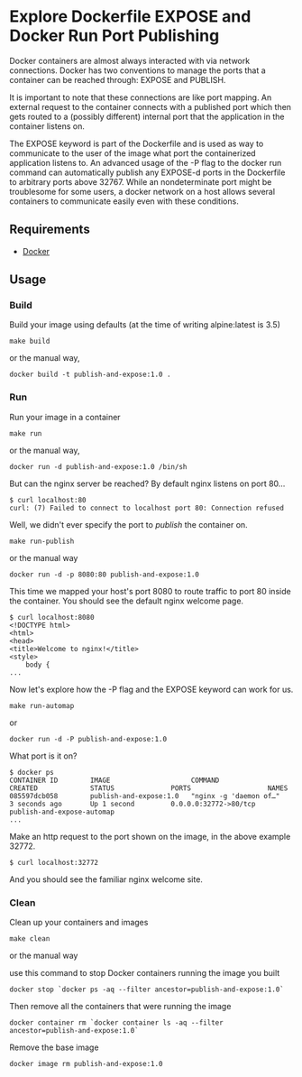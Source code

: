 # Explore Dockerfile EXPOSE and Docker Run Port Publishing

Docker containers are almost always interacted with via network connections. Docker has two conventions to manage the ports that a container can be reached through:  EXPOSE and PUBLISH.

It is important to note that these connections are like port mapping.  An external request to the container connects with a published port which then gets routed to a (possibly different) internal port that the application in the container listens on.

The EXPOSE keyword is part of the Dockerfile and is used as way to communicate to the user of the image what port the containerized application listens to.  An advanced usage of the -P flag to the docker run command can automatically publish any EXPOSE-d ports in the Dockerfile to arbitrary ports above 32767.  While an nondeterminate port might be troublesome for some users, a docker network on a host allows several containers to communicate easily even with these conditions.

## Requirements

- [Docker](https://get.docker.com/)

## Usage

### Build

Build your image using defaults (at the time of writing alpine:latest is 3.5)
```
make build
```
or the manual way,
```
docker build -t publish-and-expose:1.0 .
```

### Run

Run your image in a container
```
make run
```
or the manual way,
```
docker run -d publish-and-expose:1.0 /bin/sh
```

But can the nginx server be reached?  By default nginx listens on port 80...
```
$ curl localhost:80
curl: (7) Failed to connect to localhost port 80: Connection refused
```

Well, we didn't ever specify the port to *publish* the container on.
```
make run-publish
```
or the manual way
```
docker run -d -p 8080:80 publish-and-expose:1.0
```

This time we mapped your host's port 8080 to route traffic to port 80 inside the container.  You should see the default nginx welcome page.
```
$ curl localhost:8080
<!DOCTYPE html>
<html>
<head>
<title>Welcome to nginx!</title>
<style>
    body {
...
```

Now let's explore how the -P flag and the EXPOSE keyword can work for us.
```
make run-automap
```
or
```
docker run -d -P publish-and-expose:1.0
```

What port is it on?
```
$ docker ps
CONTAINER ID        IMAGE                    COMMAND                  CREATED             STATUS              PORTS                   NAMES
085597dcb058        publish-and-expose:1.0   "nginx -g 'daemon of…"   3 seconds ago       Up 1 second         0.0.0.0:32772->80/tcp   publish-and-expose-automap
...
```

Make an http request to the port shown on the image, in the above example 32772.
```
$ curl localhost:32772
```
And you should see the familiar nginx welcome site.

### Clean

Clean up your containers and images
```
make clean
```
or the manual way

use this command to stop Docker containers running the image you built
```
docker stop `docker ps -aq --filter ancestor=publish-and-expose:1.0`
```
Then remove all the containers that were running the image
```
docker container rm `docker container ls -aq --filter ancestor=publish-and-expose:1.0`
```
Remove the base image
```
docker image rm publish-and-expose:1.0
```
